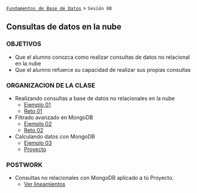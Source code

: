 [`Fundamentos de Base de Datos`](../Readme.md) > `Sesión 08`
## Consultas de datos en la nube

### OBJETIVOS
- Que el alumno conozca como realizar consultas de datos no relacional en la nube
- Que el alumno refuerce su capacidad de realizar sus propias consultas

### ORGANIZACION DE LA CLASE
- Realizando consultas a base de datos no relacionales en la nube
	- [Ejemplo 01](Ejemplo-01)
	- [Reto 01](Reto-01)
- Filtrado avanzado en MongoDB
	- [Ejemplo 02](Ejemplo-02)
	- [Reto 02](Reto-02)
- Calculando datos con MongoDB
	- [Ejemplo 03](Ejemplo-03)
    - [Proyecto](Proyecto)

### POSTWORK
 - Consultas no relacionales con MongoDB aplicado a tú Proyecto.
   - [Ver lineamientos](Postwork)
